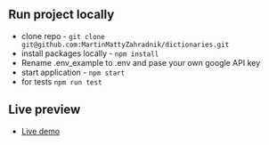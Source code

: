 ## Run project locally

- clone repo - `git clone git@github.com:MartinMattyZahradnik/dictionaries.git`
- install packages locally - `npm install`
- Rename .env_example to .env and pase your own google API key
- start application - `npm start`
- for tests `npm run test`

## Live preview

- [Live demo](https://matty-dictionary-challenge.herokuapp.com/)
